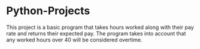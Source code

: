 # Python-Projects

This project is a basic program that takes hours worked along with their pay rate and returns their expected pay. 
The program takes into account that any worked hours over 40 will be considered overtime.
